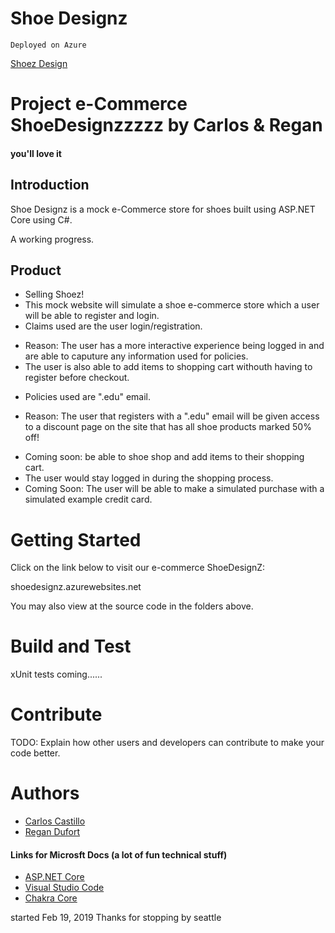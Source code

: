 # Shoe Designz
```
Deployed on Azure
```
[Shoez Design](shoedesignz.azurewebsites.net)

# Project e-Commerce ShoeDesignzzzzz by Carlos & Regan
#### you'll love it

## Introduction
Shoe Designz is a mock e-Commerce store for shoes built using ASP.NET Core using C#.

A working progress.

## Product
- Selling Shoez!
- This mock website will simulate a shoe e-commerce store which a user will be able to register and login.
- Claims used are the user login/registration.
* Reason: The user has a more interactive experience being logged in and are able to caputure any information used for policies.
* The user is also able to add items to shopping cart withouth having to register before checkout.
- Policies used are ".edu" email.
* Reason:  The user that registers with a ".edu" email will be given access to a discount page on the site that has all shoe products marked 50% off!
- Coming soon: be able to shoe shop and add items to their shopping cart.
- The user would stay logged in during the shopping process.  
- Coming Soon: The user will be able to make a simulated purchase with a simulated example credit card. 

# Getting Started
Click on the link below to visit our e-commerce ShoeDesignZ:

shoedesignz.azurewebsites.net

You may also view at the source code in the folders above.

# Build and Test
xUnit tests coming......

# Contribute
TODO: Explain how other users and developers can contribute to make your code better. 

# Authors
* [Carlos Castillo](https://github.com/castillocarlosr)
* [Regan Dufort](https://github.com/castillocarlosr)

#### Links for Microsft Docs  (a lot of fun technical stuff)
- [ASP.NET Core](https://github.com/aspnet/Home)
- [Visual Studio Code](https://github.com/Microsoft/vscode)
- [Chakra Core](https://github.com/Microsoft/ChakraCore)

started Feb 19, 2019
Thanks for stopping by seattle
